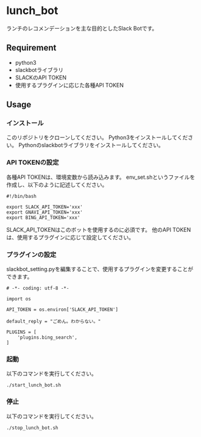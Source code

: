 # lunch_bot
ランチのレコメンデーションを主な目的としたSlack Botです。

## Requirement
- python3
- slackbotライブラリ
- SLACKのAPI TOKEN
- 使用するプラグインに応じた各種API TOKEN

## Usage
### インストール
このリポジトリをクローンしてください。
Python3をインストールしてください。
Pythonのslackbotライブラリをインストールしてください。

### API TOKENの設定
各種API TOKENは、環境変数から読み込みます。
env_set.shというファイルを作成し、以下のように記述してください。
```
#!/bin/bash

export SLACK_API_TOKEN='xxx'
export GNAVI_API_TOKEN='xxx'
export BING_API_TOKEN='xxx'
```
SLACK_API_TOKENはこのボットを使用するのに必須です。
他のAPI TOKENは、使用するプラグインに応じて設定してください。

### プラグインの設定
slackbot_setting.pyを編集することで、使用するプラグインを変更することができます。
```
# -*- coding: utf-8 -*-

import os

API_TOKEN = os.environ['SLACK_API_TOKEN']

default_reply = "ごめん。わからない。"

PLUGINS = [
    'plugins.bing_search',
]
```

### 起動
以下のコマンドを実行してください。
```
./start_lunch_bot.sh
```

### 停止
以下のコマンドを実行してください。
```
./stop_lunch_bot.sh
```
